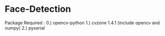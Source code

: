 # Face-Detection
Package Required :
0.) opencv-python
1.) cvzone 1.4.1 (include opencv and numpy)
2.) pyserial
